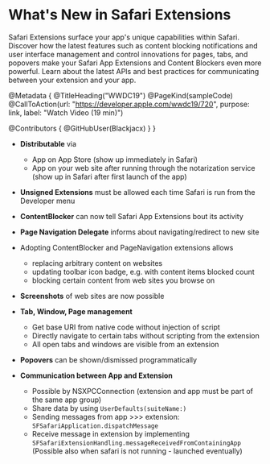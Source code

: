 # What's New in Safari Extensions

Safari Extensions surface your app's unique capabilities within Safari. Discover how the latest features such as content blocking notifications and user interface management and control innovations for pages, tabs, and popovers make your Safari App Extensions and Content Blockers even more powerful. Learn about the latest APIs and best practices for communicating between your extension and your app.

@Metadata {
   @TitleHeading("WWDC19")
   @PageKind(sampleCode)
   @CallToAction(url: "https://developer.apple.com/wwdc19/720", purpose: link, label: "Watch Video (19 min)")

   @Contributors {
      @GitHubUser(Blackjacx)
   }
}



- **Distributable** via
  - App on App Store (show up immediately in Safari)
  - App on your web site after running through the notarization service (show up in Safari after first launch of the app)

- **Unsigned Extensions** must be allowed each time Safari is run from the Developer menu
- **ContentBlocker** can now tell Safari App Extensions bout its activity
- **Page Navigation Delegate** informs about navigating/redirect to new site
- Adopting ContentBlocker and PageNavigation extensions allows 
  - replacing arbitrary content on websites
  - updating toolbar icon badge, e.g. with content items blocked count
  - blocking certain content from web sites you browse on

- **Screenshots** of web sites are now possible
- **Tab, Window, Page management**
  - Get base URI from native code without injection of script
  - Directly navigate to certain tabs without scripting from the extension
  - All open tabs and windows are visible from an extension

- **Popovers** can be shown/dismissed programmatically
- **Communication between App and Extension**
  - Possible by NSXPCConnection (extension and app must be part of the same app group)
  - Share data by using `UserDefaults(suiteName:)`
  - Sending messages from app >>> extension: `SFSafariApplication.dispatchMessage` 
  - Receive message in extension by implementing `SFSafariExtensionHandling.messageReceivedFromContainingApp` (Possible also when safari is not running - launched eventually)
